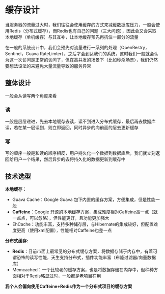 # 缓存设计

当服务器的流量过大时，我们往往会使用缓存的方式来减缓数据库压力，一般会使用Redis（分布式缓存），而Redis也有自己的问题（三大问题），因此会又会采取本地缓存（单机缓存）与其互补，让本地缓存预先再抗住一部分的流量

在一般的系统设计中，我们会预先对流量进行一系列的处理（OpenRestry，Sentinel，Guava RateLimter），之后才会到达我们的系统，这时我们一般就会认为这一次访问是正常的访问了，但在高并发的场景下（比如秒杀场景），我们仍然要想法设法的来避免大量流量导致的服务异常

## 整体设计

一般会从读写两个角度来看

### 读 

一般是层层递进，先去本地缓存去读，读不到进入分布式缓存，最后再去数据库读，若在某一层读到，则立即返回，同时异步的向前面的层去更新缓存

### 写

写的顺序一般是和读的顺序相反，用户持久化一个数据到数据库后，我们就立刻返回给用户一个结果，然后异步的去将持久化的数据更新到缓存中

## 技术选型

**本地缓存：**
- Guava Cache：Google Guava 包下内置的缓存方案，方便集成，但是性能一般
- **Caffeine**：Google 开源的本地缓存方案，集成难度相对Caffeine高一点（就一点点，可以忽略），但性能更好，且功能更加强大
- EhCache：功能丰富，支持多种储存层，与Hibernate的集成较好，但配置难度更高（使用xml配置），性能相对Caffeine也差一点

**分布式缓存:**
- **Redis**：目前市面上最常见的分布式缓存方案，将数据存储于内存中，有着可谓恐怖的读写性能，天生支持分布式，插件功能丰富（布隆过滤器/向量数据库）
- Memcached：一个比较老的缓存方案，也是将数据存储在内存中，但种种方面相对于Redis略显过时，一般都是老项目在用

**我个人会偏向使用Caffeine+Redis作为一个分布式项目的缓存方案**



